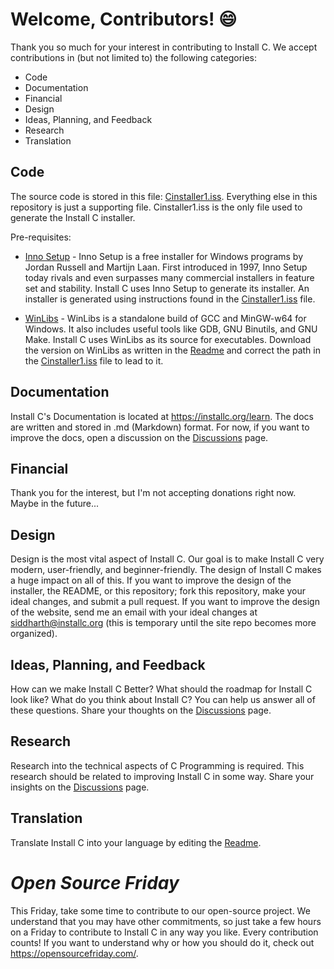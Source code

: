 # Welcome, Contributors! 😄

Thank you so much for your interest in contributing to Install C. We accept contributions in (but not limited to) the following categories:
* Code
* Documentation
* Financial
* Design
* Ideas, Planning, and Feedback
* Research
* Translation

## Code
The source code is stored in this file: [Cinstaller1.iss](Cinstaller1.iss). Everything else in this repository is just a supporting file. Cinstaller1.iss is the only file used to generate the Install C installer.

Pre-requisites:
* [Inno Setup](https://jrsoftware.org/isinfo.php) - Inno Setup is a free installer for Windows programs by Jordan Russell and Martijn Laan. First introduced in 1997, Inno Setup today rivals and even surpasses many commercial installers in feature set and stability.
  Install C uses Inno Setup to generate its installer. An installer is generated using instructions found in the [Cinstaller1.iss](Cinstaller1.iss) file.

* [WinLibs](https://winlibs.com/) - WinLibs is a standalone build of GCC and MinGW-w64 for Windows. It also includes useful tools like GDB, GNU Binutils, and GNU Make. Install C uses WinLibs as its source for executables. Download the version on WinLibs as written in the [Readme](README.MD) and correct the path in the [Cinstaller1.iss](Cinstaller1.iss) file to lead to it.

## Documentation

Install C's Documentation is located at https://installc.org/learn. The docs are written and stored in .md (Markdown) format. For now, if you want to improve the docs, open a discussion on the [Discussions](https://github.com/Welding-Torch/installc/discussions) page. 

## Financial

Thank you for the interest, but I'm not accepting donations right now. Maybe in the future...

## Design

Design is the most vital aspect of Install C. Our goal is to make Install C very modern, user-friendly, and beginner-friendly. The design of Install C makes a huge impact on all of this. If you want to improve the design of the installer, the README, or this repository; fork this repository, make your ideal changes, and submit a pull request. If you want to improve the design of the website, send me an email with your ideal changes at siddharth@installc.org (this is temporary until the site repo becomes more organized). 

## Ideas, Planning, and Feedback

How can we make Install C Better? What should the roadmap for Install C look like? What do you think about Install C? You can help us answer all of these questions. Share your thoughts on the [Discussions](https://github.com/Welding-Torch/installc/discussions) page.

## Research

Research into the technical aspects of C Programming is required. This research should be related to improving Install C in some way. Share your insights on the [Discussions](https://github.com/Welding-Torch/installc/discussions) page.

## Translation

Translate Install C into your language by editing the [Readme](README.MD). 

# *Open Source Friday*
This Friday, take some time to contribute to our open-source project. We understand that you may have other commitments, so just take a few hours on a Friday to contribute to Install C in any way you like. Every contribution counts! If you want to understand why or how you should do it, check out https://opensourcefriday.com/.
